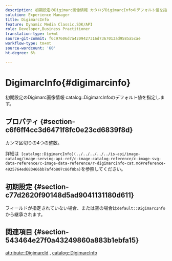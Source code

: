 ```yaml
---
description: 初期設定のDigimarc画像情報 カタログDigimarcInfoのデフォルト値を指定します。
solution: Experience Manager
title: DigimarcInfo
feature: Dynamic Media Classic,SDK/API
role: Developer,Business Practitioner
translation-type: tm+mt
source-git-commit: f6c97606d7a4209427316d7367013ad9585a5cae
workflow-type: tm+mt
source-wordcount: '60'
ht-degree: 6%

---
```



# DigimarcInfo{#digimarcinfo}

初期設定のDigimarc画像情報 catalog::DigimarcInfoのデフォルト値を指定します。

## プロパティ {#section-c6f6ff4cc3d6471f8fc0e23cd6839f8d}

カンマ区切りの4つの整数。

詳細は` [catalog::DigimarcInfo](../../../../../is-api/image-catalog/image-serving-api-ref/c-image-catalog-reference/c-image-svg-data-reference/c-image-data-reference/r-digimarcinfo-cat.md#reference-4925764ed683466bb7af4b807c86f8ba)`を参照してください。

## 初期設定 {#section-c77d2620f90148d5ad9041131180d611}

フィールドが指定されていない場合、または空の場合は`default::DigimarcInfo`から継承されます。

## 関連項目 {#section-543464e27f0a43249860a883b1ebfa15}

[attribute::DigimarcId](../../../../../is-api/image-catalog/image-serving-api-ref/c-image-catalog-reference/c-attributes-reference/r-digimarcid.md#reference-33e3eca7f1874510904e5c8645cecd68) ,  [catalog::DigimarcInfo](../../../../../is-api/image-catalog/image-serving-api-ref/c-image-catalog-reference/c-image-svg-data-reference/c-image-data-reference/r-digimarcinfo-cat.md#reference-4925764ed683466bb7af4b807c86f8ba)
